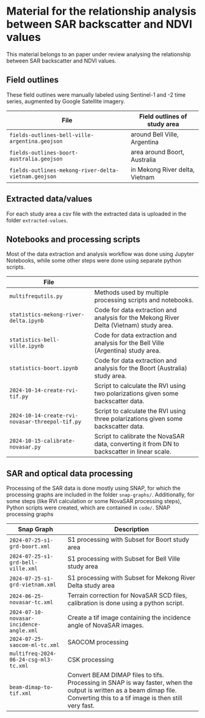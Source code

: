 # Material for the relationship analysis between SAR backscatter and NDVI values
This material belongs to an paper under review analysing the relationship between SAR backscatter and NDVI values.

## Field outlines

These field outlines were manually labeled using Sentinel-1 and -2 time series, augmented by Google Satellite imagery.

| File                                                 | Field outlines of study area   |
| ---------------------------------------------------- | -------------------------------|
| `fields-outlines-bell-ville-argentina.geojson`       | around Bell Ville, Argentina   |
| `fields-outlines-boort-australia.geojson`            | area around Boort, Australia   |
| `fields-outlines-mekong-river-delta-vietnam.geojson` | in Mekong River delta, Vietnam |

## Extracted data/values
For each study area a csv file with the extracted data is uploaded in the folder `extracted-values`.

## Notebooks and processing scripts
Most of the data extraction and analysis workflow was done using Jupyter Notebooks, while some other steps were done using separate python scripts.

| File                                            |                                                                                             |
| ----------------------------------------------- | ------------------------------------------------------------------------------------------- |
| `multifrequtils.py`                             | Methods used by multiple processing scripts and notebooks.                                  |
| `statistics-mekong-river-delta.ipynb`           | Code for data extraction and analysis for the Mekong River Delta (Vietnam) study area.      |
| `statistics-bell-ville.ipynb`                   | Code for data extraction and analysis for the Bell Ville (Argentina) study area.            |
| `statistics-boort.ipynb`                        | Code for data extraction and analysis for the Boort (Australia) study area.                 |
| `2024-10-14-create-rvi-tif.py`                  | Script to calculate the RVI using two polarizations given some backscatter data.            |
| `2024-10-14-create-rvi-novasar-threepol-tif.py` | Script to calculate the RVI using three polarizations given some backscatter data.          |
| `2024-10-15-calibrate-novasar.py`               | Script to calibrate the NovaSAR data, converting it from DN to backscatter in linear scale. |


## SAR and optical data processing
Processing of the SAR data is done mostly using SNAP, for which the processing graphs are included in the folder `snap-graphs/`. Additionally, for some steps (like RVI calculation or some NovaSAR processing steps), Python scripts were created, which are contained in `code/`.
 SNAP processing graphs

| Snap Graph                               | Description                                                                                                                                                                  |
| ---------------------------------------- | ---------------------------------------------------------------------------------------------------------------------------------------------------------------------------- |
| `2024-07-25-s1-grd-boort.xml`            | S1 processing with Subset for Boort study area                                                                                                                               |
| `2024-07-25-s1-grd-bell-ville.xml`       | S1 processing with Subset for Bell Ville study area                                                                                                                          |
| `2024-07-25-s1-grd-vietnam.xml`          | S1 processing with Subset for Mekong River Delta study area                                                                                                                  |
| `2024-06-25-novasar-tc.xml`              | Terrain correction for NovaSAR SCD files, calibration is done using a python script.                                                                                         |
| `2024-07-10-novasar-incidence-angle.xml` | Create a tif image containing the incidence angle of NovaSAR images.                                                                                                         |
| `2024-07-25-saocom-ml-tc.xml`            | SAOCOM processing                                                                                                                                                            |
| `multifreq-2024-06-24-csg-ml3-tc.xml`    | CSK processing                                                                                                                                                               |
| `beam-dimap-to-tif.xml`                  | Convert BEAM DIMAP files to tifs. Processing in SNAP is way faster, when the output is written as a beam dimap file. Converting this to a tif image is then still very fast. |
